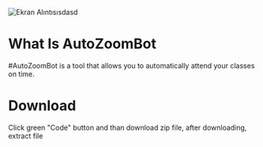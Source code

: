 ![Ekran Alıntısısdasd](https://user-images.githubusercontent.com/76772798/114277291-3fd70d80-9a33-11eb-9af7-052a4b68b0db.PNG)

# What Is AutoZoomBot
#AutoZoomBot is a tool that allows you to automatically attend your classes on time.


# Download
 Click green "Code" button and than download zip file, after downloading, extract file
